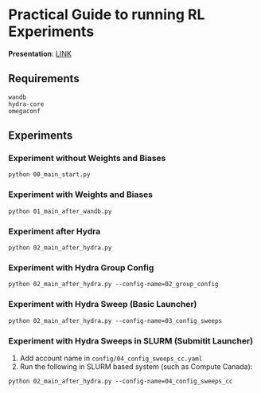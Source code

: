 # Practical Guide to running RL Experiments

**Presentation**: [LINK](https://github.com/subho406/Practical-Guide-to-RL-Experiments/raw/main/Presentation.pdf)

## Requirements

```
wandb
hydra-core
omegaconf
```
## Experiments

### Experiment without Weights and Biases
```
python 00_main_start.py
```
### Experiment with Weights and Biases
```
python 01_main_after_wandb.py
```

### Experiment after Hydra
```
python 02_main_after_hydra.py
```

### Experiment with Hydra Group Config
```
python 02_main_after_hydra.py --config-name=02_group_config
```

### Experiment with Hydra Sweep (Basic Launcher)
```
python 02_main_after_hydra.py --config-name=03_config_sweeps
```

### Experiment with Hydra Sweeps in SLURM (Submitit Launcher)
1. Add account name in `config/04_config_sweeps_cc.yaml`
2. Run the following in SLURM based system (such as Compute Canada): 
```
python 02_main_after_hydra.py --config-name=04_config_sweeps_cc 
```
